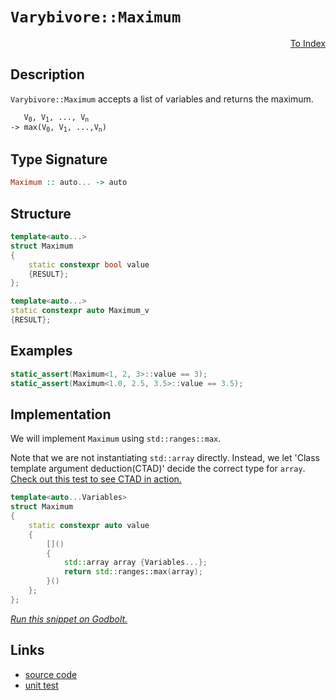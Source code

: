 <!-- Copyright 2024 Feng Mofan
SPDX-License-Identifier: Apache-2.0 -->

# `Varybivore::Maximum`

<p style='text-align: right;'><a href="../../../index.md#arithmetic-examinations">To Index</a></p>

## Description

`Varybivore::Maximum` accepts a list of variables and returns the maximum.

<pre><code>   V<sub>0</sub>, V<sub>1</sub>, ..., V<sub>n</sub>
-> max(V<sub>0</sub>, V<sub>1</sub>, ...,V<sub>n</sub>)</code></pre>

## Type Signature

```Haskell
Maximum :: auto... -> auto
```

## Structure

```C++
template<auto...>
struct Maximum
{
    static constexpr bool value
    {RESULT};
};

template<auto...>
static constexpr auto Maximum_v
{RESULT};
```

## Examples

```C++
static_assert(Maximum<1, 2, 3>::value == 3);
static_assert(Maximum<1.0, 2.5, 3.5>::value == 3.5);
```

## Implementation

We will implement `Maximum` using `std::ranges::max`.

Note that we are not instantiating `std::array` directly. Instead, we let 'Class template argument deduction(CTAD)' decide the correct type for `array`. [Check out this test to see CTAD in action.](https://godbolt.org/#z:OYLghAFBqd5QCxAYwPYBMCmBRdBLAF1QCcAaPECAMzwBtMA7AQwFtMQByARg9KtQYEAysib0QXACx8BBAKoBnTAAUAHpwAMvAFYTStJg1DIApACYAQuYukl9ZATwDKjdAGFUtAK4sGIAGwArKSuADJ4DJgAcj4ARpjEEhqkAA6oCoRODB7evnppGY4C4ZExLPGJXLaY9kUMQgRMxAQ5Pn5B1bVZDU0EJdFxCUm2jc2teVUKo30RA%2BVDXACUtqhexMjsHOYAzBHI3lgA1CbbbmLAJIQILCfYJhoAgjt7B5jHp03ETACet/dPjym6BAIE%2BP0OTGOAHYLFVDmYTFCACInKyPf5TJiOZAAfSYCiUzQgQJBClYmDxChObiw%2BwI3xSmAgTGWhxJoOIX1%2BpwiBFI8L%2B22wi1R/wxBGBHK5h1i0NhADpkvDFfztorESjtmiAQ9MdjKYSCMSJaTyZTqbTaPTGRBYqz2WDuTTVrF6KrBcLURxlrROIFeH4OFpSKhOG5rNY2at1m8djxSARNN7lgBrECBMzyqFmSQADlzgQ0AE4Mxp/LntvpOJJeCwkslA8HQxxeAoQMlE0HvaQ4LAYIgQKsCCkvHyKBA0CwUnQElFyZxVLn/ABafySQ7AZDIQ5SeVmXiYfBEYh4YFVfiCERidhSGSCRQqdRd0i6KoAdy%2BKU4PB9foDSZDTgAHlRxHAhDlQKhDkXFc1w3Lcd0kPdDggDwpxnYhjjMbYll4TstGWCAkEnad6DIccSIwkBgCkMw%2BDoAgEjbW0ANiCImm%2Bb9eDY5hiG%2BIDYm0TAHC40hJzYQQgIYWhOOfLBYi8YAzloWg224XgsBYQxgHEOS8GIYTHAAN0wNTg0wVRhNHTZ415GoANoPBYi%2BPiPCwACCBPOt1NIEziFidJMCRTAtKMRyjCTZYqAMYAFAANTwTA3yAxlA3jC9hFEcRbwyh81AA199G0lAI0sfQnLbSBllQFI6jU5cgROJFTEsawzCbPyTywSqIGWOxDKyFwGHcTw2j0MJZjKCp8nSTIBHGPwqgKOaGH6KaFk6AaBB6MZRomTaHG6aY1sGSoRl6Ba9ExZoTvmSo%2BujDYJF/Dh/VIRteGbaCl1XddN23XczBQ3BCBILCcMWPDIuWBBMCYLBEl60g00kNUi22KFJA0SQc38DQNECfwiyrDga1IOscPlfwuHLItcxpwJJC4QJ0f8d6AObVt2wTSKe37IjB1A0dyEoSiyLnNhOCaFgjKhZdIX2bSdyLeUuEVA8j0uM870y68JGkXKlHy59dDoj8mC/dSXrej7AI4EDh1HCCoOl2X5cORWjGV1XFRQtDSIScGzEhnmu0I4jUHQsiRYnSOA8SV25c9miiy4ZIaCtJjKFiVj2L40SeI4gShJEnzxMYAgpJkgD5MU5TVNEzTtN04N8AMw6TLMg9LOQazRLs31n0c5yOLczZg08vBvPjPyAqUYLQp0iJQDDvgYvixLktS0SMqvbKDdkPKn2DU2ioilqrDK4eeuq2qsnqxrtma0qLHaz7OtPUz4D6motr8CBXCXSqBNUop0ZqFCyEA1Is06i3WmpMX%2Bh1trTCgf1JB9RjqTTAZMFBe1FrnRulgu6z0VhrCeksEmNsOacAhMQGWcsFYGC9lwFWasNDA01phOMId8LJlILDeGQwkaDzJhTFW2MoQsyhFCbYONJBriqLbTmthua8MIvzJAQ4wIxzFrOecHBpZwRYAoIy24jIsPlAYRiUwNagy6noXeWUbwH3vEbY%2BOgQCVnNpbH8lD/zPmbA7MCztaEsCMSYsxFirGmXAqhOOGFwbbB4bzAWujyKi3iWREApiUgpBxOYosOJolTDxHQtc9FM7EGYjnZ8hd84%2BTqfxQShlRLl0ktJWSrdMAKSUmIBuPkm5hXHhpfSA1O4AQslZRi/dBD2SHk5Fy3wx4eS8qJWegUF7N2XrzaKTBYoJSSilRgO9ZB72cTrI%2BBVPFn2MC/cqsQb4hjvgINSAB6EkF82odQSF1L%2BVUDp1CGiNXI%2BCQFzHgdAiB808HgJWnAjaaC6g7RaDChBXRkG9HhWda6KKQVXUwaA4hFCFCPRvNbfxTYaGGPXMY0xhwCmWKxDEjhdjwa4VDgRGGcMEaUBeqIkAZgVbbG2IEQsTN8bCqhOWdmATOBcw7NDZGIBJBQj3JIrgUgiwSPRlwKEJNtgUs%2BnKjlfDB77hlZSlsJrFjLD8hkZwkggA)

```C++
template<auto...Variables>
struct Maximum
{ 
    static constexpr auto value 
    {
        []()
        {
            std::array array {Variables...};
            return std::ranges::max(array);
        }()
    }; 
};
```

[*Run this snippet on Godbolt.*](https://godbolt.org/#z:OYLghAFBqd5QCxAYwPYBMCmBRdBLAF1QCcAaPECAMzwBtMA7AQwFtMQByARg9KtQYEAysib0QXACx8BBAKoBnTAAUAHpwAMvAFYTStJg1DIApACYAQuYukl9ZATwDKjdAGFUtAK4sGISQDspK4AMngMmAByPgBGmMQgZmakAA6oCoRODB7evv5BaRmOAmER0SxxCUm2mPbFDEIETMQEOT5%2BgTV1WY3NBKVRsfGJyQpNLW15nWN9A%2BWVIwCUtqhexMjsHOYAzOHI3lgA1CbbbmLAJIQILCfYJhoAgjt7B5jHp83ETACet/dPjwImBYKQMQJOZy8RAAdLCAGrNPBMGL0BR/R5jYheByHACyTFUeBYPn%2BJgCFmOj0O1MOM0cyEOaAYY0wqhSxEOTChqEOADcxF43v8acdycKRTSTABWKxSgAiEEW4oloqsVJVErG6BAIE%2BP05xC%2B31VCOISJRmAUsOhZLlJzVDw1EuImAIawYtII2pAXyMlp1LAJED13yV2wdTttiuVort4cpTwCcYd/wA9AAqTNZ7OptNZgAq2CE%2BazuceGezlbLAIedLwyAA%2BkwFEoWhB8YTiTdTlxSIdkodtrcdfzvELtnG5YOww6643m62CO2CUSST3oRo%2B2ZoVK%2B9sd8OQKPBe9J4OdzOOMtaJwpbw/BwtKRUJw3NZrLTVushWZtjxSAQmhXssADWIBStuARmJIAAcMFShoACcEEaAAbDB2z6Jwki8CwEgaJuD5Pi%2BHC8AoICboBj5XqQcCwDAiAgKsBApFC5CUGgIJ0PEkSsJsqgwahAC0qGSIcwDIAyUjQmYvCYPgRBmtqvb8IIIhiOwUgyIIigqOo1GkLovYAO5fCknA8Net73kBz6cAA8lCrEEIcqBUIcAnCaJ4mSYc0lmIcEAeFx9AcjsXCLLwVFaMsEBIJxKTcWQFAQAlSUgMAUjJDQtBAsQ5EQDEtkxOEzTfBZvAlcwxDfPZMTaJgDgVaQnFsII9kMLQ5UGVgMReMAZy0LQ5HcLwWCBkY4g9XgLoOHgvL%2BgZrKNVCmz/uEQI3gZtB4DEXw1R4WC2QQZp4aNpALcQMTpJgcrAoYwA7UYQHLFQBjAAocJ4Jgxn2SkjDNapwiiOIWlA7pai2UZ%2BgPSg76WPou3kZAyyoCk9QjUJWonHKpiWNYZjEZdSn%2BijXSNfULgMO4njtHooThIMFTDL2hSZAIkx%2BKz6TswwcxDAkvZ2BTPTjK0tN5ELtQiwIvQtPzzOC7YYuc3oMzy4z8ws8sChfhsEhWRwd6kERvAkR5gkiWJElSZIMmBbghAkMcv4RVFL3LAgmBMFgCSKqQYGSPuiHbAEkgaJI0GoQRUqoYhWEcDhpB4X%2B0KoVw6GITBGdSpIXBSiHqEm7ZJFkRRAEvbRDFxUxTlsSlaWhbxbCcM0LC8gEQlMIyBhGH5iHQlwG5yQplzKdpwMaRI0jg0okMGboySmUw5mjYbxum3ZHCOSxUKue5bcd13PcPf3g8boFwWJaFLvbGYkUV9RsXxagIXxOxqWv9fwyH53%2BwPVwRCXBNw5TygVIqBkqplWalAmqdUGpNXOq1RgBAOpdVsr1fqg1hrNXGg9KaT58CzUcAtEaT5lrIFWs1DatRbI7T2mVQ6mwnwnSJM1S610lB3Qmo9cIoAn58Hep9b6v1/oPn/EDdSoMZ6yAhvpJ8i8YbPTxlYBG9Dkb%2BzRhjTgWMvQ4xUQTIm8QSYaJ1tLOazgICuFVr2BmZQBZ6DZvUGxqQeb1AVgsKW3RZYqwllzcmFiGhiw8SzZWfQXHq36JrBxEUVhrH1rEraG8S6cANO3Tu3d/590AefDQDtR5hVdg/aKwFSBex9sMf2W0k4pwHhHAIBcAgBG2JHSQoleyb1LrYcuJTYrVyQMxZyH9G48T4q3YgLBvIsAULyBkvIclgktAQEeTslJ6EkSDTSMidJz3kToEAmFl6r0sgnZJBkSI72cvvNJUyZlzIWUwIEYxL5fySrfbYxTK41xGclDirzQpHmQCkFIDZ5mIQbIssYTYJmiT4HQMBlAIFPlgd1f8KL4EU2asg9qnVuqEMwH1AaYgcHnTwZNZhY0Zoi1IbZChVDzo0K2k%2Beh%2B1vhMOOqddh8ROG3XupNPhlc3pMA%2Bl9H6f0AbnQ2VPMGsjdlQwOUo4w8MbDqPgKjdGWQRqpi1HDfGlhCZm2JngLApiAmUysdTFxdimaeNcUULILinFZBCUrYWgS5bi1yP4t19QPUurVr4r1AbZjRMVgbOJ35w1JJsuc1JbdbmzL5A8p5LkICO0UrfN2j8Yqe29r7SghsamJAHtsbYUoEJ5wIqWgI6Fi6xtIt0yiHsA75Bkg0rgUhEL1JDlwIIW1tgxuIpwd2T9DayTrUOhtvTliXQyM4SQQA%3D%3D%3D)

## Links

- [source code](../../../../conceptrodon/varybivore/maximum.hpp)
- [unit test](../../../../tests/unit/metafunctions/varybivore/maximum.test.hpp)
